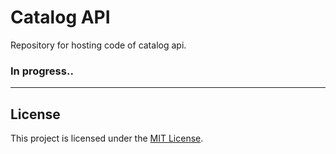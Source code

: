 # Catalog API

Repository for hosting code of catalog api.


### In progress..


----
## License
This project is licensed under the [MIT License](https://opensource.org/licenses/MIT).
